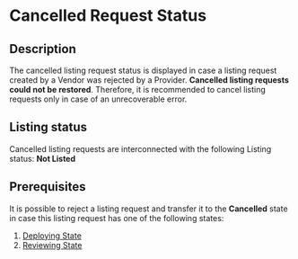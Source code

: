 # Cancelled Request Status 
## Description
The cancelled listing request status is displayed in case a listing request created by a Vendor was rejected by a Provider. **Cancelled listing requests could not be restored**. Therefore, it is recommended to cancel listing requests only in case of an unrecoverable error.
## Listing status
Cancelled listing requests are interconnected with the following Listing status:
**Not Listed**
## Prerequisites
It is possible to reject a listing request and transfer it to the **Cancelled** state in case this listing request has one of the following states:
1.  [Deploying State](deploying.html)
2.  [Reviewing State](reviewing.html)